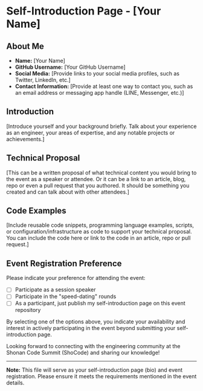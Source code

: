 # Self-Introduction Page - [Your Name]

## About Me

- **Name:** [Your Name]
- **GitHub Username:** [Your GitHub Username]
- **Social Media:** [Provide links to your social media profiles, such as Twitter, LinkedIn, etc.]
- **Contact Information:** [Provide at least one way to contact you, such as an email address or messaging app handle (LINE, Messenger, etc.)]

## Introduction

[Introduce yourself and your background briefly. 
Talk about your experience as an engineer, 
your areas of expertise, and any notable projects 
or achievements.]

## Technical Proposal

[This can be a written proposal of
what technical content you would
bring to the event as a speaker or
attendee. Or it can be a link to
an article, blog, repo or even
a pull request that you authored. It
should be something you created and
can talk about with other attendees.]

## Code Examples

[Include reusable code snippets, programming 
language examples, scripts, or configuration/infrastructure 
as code to support your technical proposal. 
You can include the code here or link to the code
in an article, repo or pull request.]

## Event Registration Preference

Please indicate your preference for attending the event:

- [ ] Participate as a session speaker
- [ ] Participate in the "speed-dating" rounds
- [ ] As a participant, just publish my self-introduction page on this event repository

By selecting one of the options above, you indicate your availability and interest in actively participating in the event beyond submitting your self-introduction page.

Looking forward to connecting with the engineering community at the Shonan Code Summit (ShoCode) and sharing our knowledge!

---
**Note:** This file will serve as your self-introduction page (bio) and event registration. Please ensure it meets the requirements mentioned in the event details.
